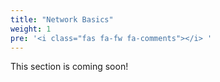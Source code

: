 ```yaml
---
title: "Network Basics"
weight: 1
pre: '<i class="fas fa-fw fa-comments"></i> '
---
```


This section is coming soon!
